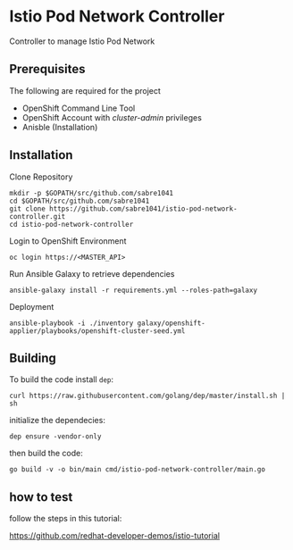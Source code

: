 Istio Pod Network Controller
========================

Controller to manage Istio Pod Network

## Prerequisites

The following are required for the project

* OpenShift Command Line Tool
* OpenShift Account with _cluster-admin_ privileges
* Anisble (Installation)

## Installation

Clone Repository

```
mkdir -p $GOPATH/src/github.com/sabre1041
cd $GOPATH/src/github.com/sabre1041
git clone https://github.com/sabre1041/istio-pod-network-controller.git
cd istio-pod-network-controller
```

Login to OpenShift Environment

```
oc login https://<MASTER_API>
```

Run Ansible Galaxy to retrieve dependencies

```
ansible-galaxy install -r requirements.yml --roles-path=galaxy
```

Deployment

```
ansible-playbook -i ./inventory galaxy/openshift-applier/playbooks/openshift-cluster-seed.yml
```

## Building

To build the code install `dep`:
```
curl https://raw.githubusercontent.com/golang/dep/master/install.sh | sh
```

initialize the dependecies:
```
dep ensure -vendor-only
```
then build the code:
```
go build -v -o bin/main cmd/istio-pod-network-controller/main.go
```

## how to test
follow the steps in this tutorial:

https://github.com/redhat-developer-demos/istio-tutorial





